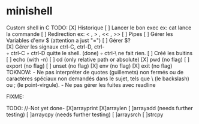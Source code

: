 # minishell
Custom shell in C
TODO:
	[X]	Historique
	[ ] Lancer le bon exec ex: cat lance la commande
	[ ] Redirection ex: < , > , << , >>
	[ ] Pipes
	[ ] Gérer les Variables d'env $ (attention a just "=")
	[ ] Gérer $?  
	[X] Gérer les signaux ctrl-C, ctrl-D, ctrl-\
		◦ ctrl-C
		◦ ctrl-D quitte le shell. (done)
		◦ ctrl-\ ne fait rien.
	[ ] Créé les buitins
		[ ] echo (with -n)
		[ ] cd (only relative path or absolute)
		[X] pwd (no flag)
		[ ] export (no flag)
		[ ] unset (no flag)
		[X] env (no flag)
		[X] exit (no flag)
TOKNOW: 
	- Ne pas interpréter de quotes (guillemets) non fermés ou de caractères spéciaux non
	demandés dans le sujet, tels que \ (le backslash) ou ; (le point-virgule).
	- Ne pas gérer les fuites avec readline 

FIXME: 


TODO:
//-Not yet done-
[X]arrayprint
[X]arraylen
[ ]arrayadd (needs further testing)
[ ]arraycpy (needs further testing)
[ ]arraysrch
[ ]strcpy

